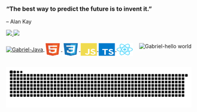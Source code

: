 ### “The best way to predict the future is to invent it.”

– Alan Kay
<div>
  <a href="https://github.com/gvettorazzi">
  <img height="180em" src="https://github-readme-stats.vercel.app/api?username=gvettorazzi&show_icons=true&theme=highcontrast&include_all_commits=true&count_private=true"/>
  <img height="180em" src="https://github-readme-stats.vercel.app/api/top-langs/?username=gvettorazzi&layout=compact&langs_count=7&theme=highcontrast"/>
</div>
<div style="display: inline_block"><br>
  <img align="center" alt="Gabriel-Java" height="50" width="60" src=https://cdn.jsdelivr.net/gh/devicons/devicon/icons/java/java-original-wordmark.svg>
  <img align="center" alt="Gabriel-HTML" height="35" width="45" src="https://raw.githubusercontent.com/devicons/devicon/master/icons/html5/html5-original.svg">
  <img align="center" alt="Gabriel-CSS" height="35" width="45" src="https://raw.githubusercontent.com/devicons/devicon/master/icons/css3/css3-original.svg">
  <img align="center" alt="Gabriel-Js" height="35" width="45" src="https://raw.githubusercontent.com/devicons/devicon/master/icons/javascript/javascript-plain.svg">
  <img align="center" alt="Gabriel-Ts" height="35" width="45" src="https://raw.githubusercontent.com/devicons/devicon/master/icons/typescript/typescript-plain.svg">
  <img align="center" alt="Gabriel-React" height="35" width="45" src="https://raw.githubusercontent.com/devicons/devicon/master/icons/react/react-original.svg">
  <img align="right" alt="Gabriel-hello world" src=https://c.tenor.com/mGgWY8RkgYMAAAAC/hello-world.gif>
</div>
  
  ##
  
  <div> 
  
  ![Snake animation](https://github.com/gvettorazzi/gvettorazzi/blob/output/github-contribution-grid-snake.svg)
 
</div>
